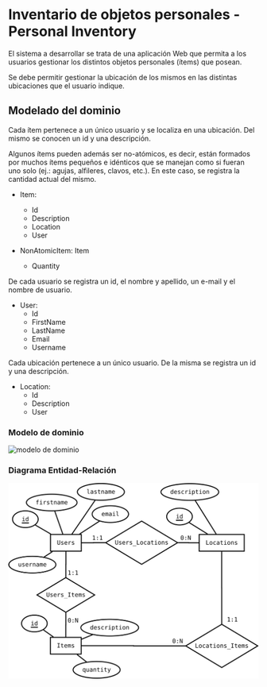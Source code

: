 # Inventario de objetos personales - Personal Inventory

El sistema a desarrollar se trata de una aplicación Web que permita a los usuarios gestionar los distintos objetos personales (ítems) que posean.

Se debe permitir gestionar la ubicación de los mismos en las distintas ubicaciones que el usuario indique.

## Modelado del dominio

Cada ítem pertenece a un único usuario y se localiza en una ubicación. Del mismo se conocen un id y una descripción.

Algunos ítems pueden además ser no-atómicos, es decir, están formados por muchos ítems pequeños e idénticos que se manejan como si fueran uno solo (ej.: agujas, alfileres, clavos, etc.). En este caso, se registra la cantidad actual del mismo.

* Item:
  * Id
  * Description
  * Location
  * User

* NonAtomicItem: Item
  * Quantity

De cada usuario se registra un id, el nombre y apellido, un e-mail y el nombre de usuario.

* User:
  * Id
  * FirstName
  * LastName
  * Email
  * Username

Cada ubicación pertenece a un único usuario. De la misma se registra un id y una descripción.

* Location:
  * Id
  * Description
  * User

### Modelo de dominio

![modelo de dominio](http://www.plantuml.com/plantuml/svg/TKuzImGn4EtpAuOjXOCJBEGAEKj1x6o58HcvuJAJDJCfHFplPdSbfuXDydWVRzxH7AitoU74YI1oZPasBEIdaYo4O6VM6IiAQ4baDCFj_WTPKSyBURCF8MOqWsUZ2Xy1W5D_NhcQAmfrd7504kJS_zRDA_NvdNvmaakw7uoLP-UYm_5KzDwBS1pMjuRgxE_3ybWYBfd_YjQ9q_K4knrCLzDsz01pCIAukyYREjeEW4bOsRnYjmt-RrCiVH3fKhOoBrt-jJiSILEJ_0K0)

### Diagrama Entidad-Relación

![diagrama entidad relación](er.svg)
